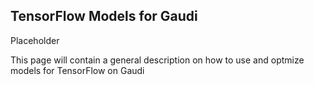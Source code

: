 ## TensorFlow Models for Gaudi
Placeholder

This page will contain a general description on how to use and optmize models for TensorFlow on Gaudi
